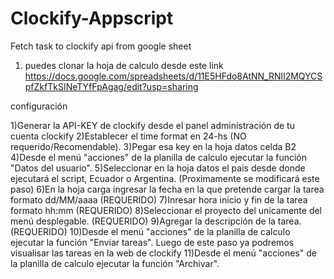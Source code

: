 # Clockify-Appscript
Fetch task to clockify api from google sheet

1) puedes clonar la hoja de calculo desde este link https://docs.google.com/spreadsheets/d/11E5HFdo8AtNN_RNlI2MQYCSpfZkfTkSINeTYfFpAgag/edit?usp=sharing


configuración 

1)Generar la API-KEY de clockify desde el panel administración de tu cuenta clockify
2)Establecer el time format en 24-hs (NO requerido/Recomendable).
3)Pegar esa key en la hoja datos celda B2
4)Desde el menú "acciones" de la planilla de calculo ejecutar la función "Datos del usuario".
5)Seleccionar en la hoja datos el pais desde donde ejecutará el script, Ecuador o Argentina. (Proximamente se modificará este paso)
6)En la hoja carga ingresar la fecha en la que pretende cargar la tarea formato dd/MM/aaaa (REQUERIDO)
7)Inresar hora inicio y fin de la tarea formato hh:mm (REQUERIDO)
8)Seleccionar el proyecto del unicamente del menú desplegable. (REQUERIDO)
9)Agregar la descripción de la tarea. (REQUERIDO)
10)Desde el menú "acciones" de la planilla de calculo ejecutar la función "Enviar tareas". Luego de este paso ya podremos visualisar las tareas en la web de clockify
11)Desde el menú "acciones" de la planilla de calculo ejecutar la función "Archivar".

